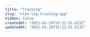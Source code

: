 ```yaml
---
title: "Tracking"
slug: "vtex-log-tracking-app"
hidden: false
createdAt: "2021-01-19T15:21:51.623Z"
updatedAt: "2021-01-19T15:21:51.623Z"
---
```

